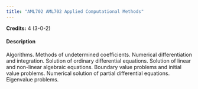 ```yaml
---
title: "AML702 AML702 Applied Computational Methods"
---
```

**Credits:** 4 (3-0-2)

#### Description
Algorithms. Methods of undetermined coefficients. Numerical differentiation and integration. Solution of ordinary differential equations. Solution of linear and non-linear algebraic equations. Boundary value problems and initial value problems. Numerical solution of partial differential equations. Eigenvalue problems.